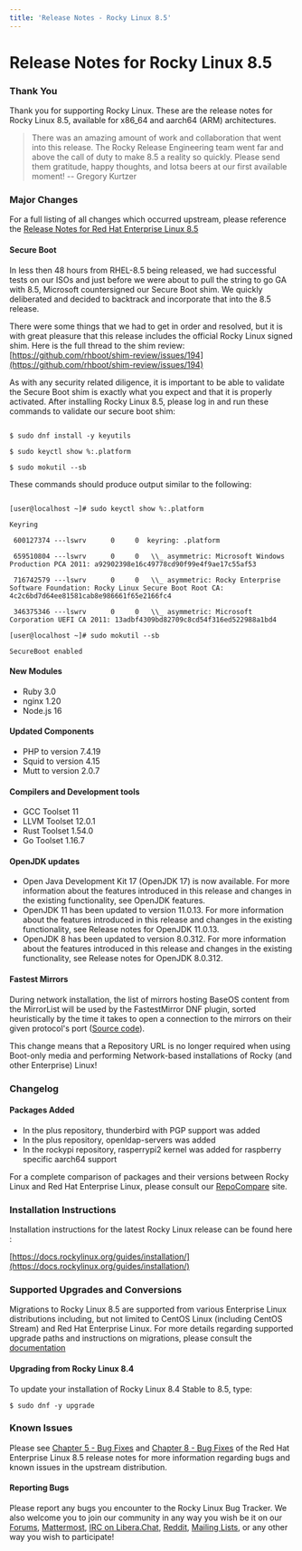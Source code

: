 ```yaml
---
title: 'Release Notes - Rocky Linux 8.5'
---
```


# Release Notes for Rocky Linux 8.5

### Thank You

Thank you for supporting Rocky Linux. These are the release notes for Rocky Linux 8.5, available for x86\_64 and aarch64 (ARM) architectures.


>There was an amazing amount of work and collaboration that went into this release. The Rocky Release Engineering team went far and above the call of duty to make 8.5 a reality so quickly. Please send them gratitude, happy thoughts, and lotsa beers at our first available moment! 
-- Gregory Kurtzer





### Major Changes

For a full listing of all changes which occurred upstream, please reference the [Release Notes for Red Hat Enterprise Linux 8.5](https://access.redhat.com/documentation/en-us/red\_hat\_enterprise\_linux/8/html/8.5\_release\_notes/overview#overview-major-changes)



#### **Secure Boot**

In less then 48 hours from RHEL-8.5 being released, we had successful tests on our ISOs and just before we were about to pull the string to go GA with 8.5, Microsoft countersigned our Secure Boot shim. We quickly deliberated and decided to backtrack and incorporate that into the 8.5 release.



There were some things that we had to get in order and resolved, but it is with great pleasure that this release includes the official Rocky Linux signed shim. Here is the full thread to the shim review: [https://github.com/rhboot/shim-review/issues/194](https://github.com/rhboot/shim-review/issues/194)



As with any security related diligence, it is important to be able to validate the Secure Boot shim is exactly what you expect and that it is properly activated. After installing Rocky Linux 8.5, please log in and run these commands to validate our secure boot shim:


```

$ sudo dnf install -y keyutils

$ sudo keyctl show %:.platform

$ sudo mokutil --sb

```


These commands should produce output similar to the following:


```

[user@localhost ~]# sudo keyctl show %:.platform

Keyring

 600127374 ---lswrv      0     0  keyring: .platform

 659510804 ---lswrv      0     0   \\_ asymmetric: Microsoft Windows Production PCA 2011: a92902398e16c49778cd90f99e4f9ae17c55af53

 716742579 ---lswrv      0     0   \\_ asymmetric: Rocky Enterprise Software Foundation: Rocky Linux Secure Boot Root CA: 4c2c6bd7d64ee81581cab8e986661f65e2166fc4

 346375346 ---lswrv      0     0   \\_ asymmetric: Microsoft Corporation UEFI CA 2011: 13adbf4309bd82709c8cd54f316ed522988a1bd4

[user@localhost ~]# sudo mokutil --sb

SecureBoot enabled

```



#### New Modules

   * Ruby 3.0
   * nginx 1.20
   * Node.js 16


#### Updated Components

   * PHP to version 7.4.19
   * Squid to version 4.15
   * Mutt to version 2.0.7


#### Compilers and Development tools

   * GCC Toolset 11
   * LLVM Toolset 12.0.1
   * Rust Toolset 1.54.0
   * Go Toolset 1.16.7


#### OpenJDK updates

   * Open Java Development Kit 17 (OpenJDK 17) is now available. For more information about the features introduced in this release and changes in the existing functionality, see OpenJDK features.
   * OpenJDK 11 has been updated to version 11.0.13. For more information about the features introduced in this release and changes in the existing functionality, see Release notes for OpenJDK 11.0.13.
   * OpenJDK 8 has been updated to version 8.0.312. For more information about the features introduced in this release and changes in the existing functionality, see Release notes for OpenJDK 8.0.312.


#### Fastest Mirrors

During network installation, the list of mirrors hosting BaseOS content from the MirrorList will be used by the FastestMirror DNF plugin, sorted heuristically by the time it takes to open a connection to the mirrors on their given protocol's port ([Source code](https://github.com/rpm-software-management/yum-utils/blob/master/plugins/fastestmirror/fastestmirror.py)).



This change means that a Repository URL is no longer required when using Boot-only media and performing Network-based installations of Rocky (and other Enterprise) Linux!



### Changelog

#### Packages Added

   * In the plus repository, thunderbird with PGP support was added
   * In the plus repository, openldap-servers was added
   * In the rockypi repository, rasperrypi2 kernel was added for raspberry specific aarch64 support


For a complete comparison of packages and their versions between Rocky Linux and Red Hat Enterprise Linux, please consult our [RepoCompare](https://repocompare.rockylinux.org) site.



### Installation Instructions

Installation instructions for the latest Rocky Linux release can be found here :



[https://docs.rockylinux.org/guides/installation/](https://docs.rockylinux.org/guides/installation/)



### Supported Upgrades and Conversions

Migrations to Rocky Linux 8.5 are supported from various Enterprise Linux distributions including, but not limited to CentOS Linux (including CentOS Stream) and Red Hat Enterprise Linux. For more details regarding supported upgrade paths and instructions on migrations, please consult the [documentation](https://docs.rockylinux.org/guides/migrate2rocky/)



#### Upgrading from Rocky Linux 8.4

To update your installation of Rocky Linux 8.4 Stable to 8.5, type:


```
$ sudo dnf -y upgrade
```



### Known Issues

Please see [Chapter 5 - Bug Fixes](https://access.redhat.com/documentation/en-us/red_hat_enterprise_linux/8/html/8.5_release_notes/bug_fixes)  and [Chapter 8 - Bug Fixes](https://access.redhat.com/documentation/en-us/red_hat_enterprise_linux/8/html/8.5_release_notes/known-issues) of the Red Hat Enterprise Linux 8.5 release notes for more information regarding bugs and known issues in the upstream distribution.


#### Reporting Bugs

Please report any bugs you encounter to the Rocky Linux Bug Tracker. We also welcome you to join our community in any way you wish be it on our [Forums](https://forums.rockylinux.org), [Mattermost](https://chat.rockylinux.org), [IRC on Libera.Chat](irc://irc.liberachat/rockylinux), [Reddit](https://reddit.com/r/rockylinux), [Mailing Lists](https://lists.resf.org), or any other way you wish to participate!

